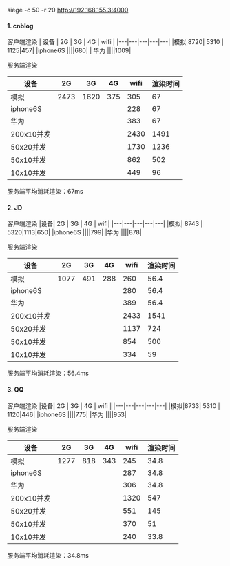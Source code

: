 siege -c 50 -r 20 http://192.168.155.3:4000

#### 1. cnblog


客户端渲染
| 设备 | 2G | 3G | 4G | wifi |
|---|---|---|---|---|
|模拟|8720| 5310 | 1125|457|
|iphone6S ||||680|
| 华为 ||||1009|

服务端渲染

|设备| 2G | 3G | 4G | wifi |渲染时间|
|---|---|---|---|---|---|
|模拟|2473|1620|375|305|67|
|iphone6S ||||228|67|
|华为 ||||383|67|
| 200x10并发 ||||2430|1491|
| 50x20并发 ||||1730|1236|
| 50x10并发 ||||862|502|
| 10x10并发 ||||449|96|

服务端平均消耗渲染：67ms

#### 2. JD

客户端渲染
|设备| 2G | 3G | 4G | wifi|
|---|---|---|---|---|
|模拟| 8743 | 5320|1113|650|
|iphone6S ||||799|
|华为 ||||878|


服务端渲染

|设备| 2G | 3G | 4G | wifi | 渲染时间|
|---|---|---|---|---|---|
|模拟|1077|491|288|260| 56.4|
|iphone6S ||||280|56.4|
|华为 ||||389|56.4|
| 200x10并发 ||||2433|1541|
| 50x20并发 ||||1137|724|
| 50x10并发 ||||854|500|
| 10x10并发 ||||334|59|

服务端平均消耗渲染：56.4ms

#### 3. QQ

客户端渲染
|设备| 2G | 3G | 4G | wifi |
|---|---|---|---|---|
|模拟|8733| 5310 | 1120|446|
|iphone6S ||||775|
|华为 ||||953|

服务端渲染

|设备| 2G | 3G | 4G | wifi | 渲染时间|
|---|---|---|---|---|---|
|模拟|1277|818|343|245|34.8|
|iphone6S ||||287|34.8|
|华为 ||||306|34.8|
| 200x10并发 ||||1320|547|
| 50x20并发 ||||551|145|
| 50x10并发 ||||370|51|
| 10x10并发 ||||240|33.8|



服务端平均消耗渲染：34.8ms

